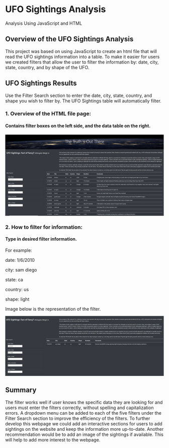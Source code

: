 # UFO Sightings Analysis  
Analysis Using JavaScript and HTML 

## Overview of the UFO Sightings Analysis

This project was based on using JavaScript to create an html file that will read the UFO sightings information into a table. To make it easier for users we created filters that allow the user to filter the information by: date, city, state, country, and by shape of the UFO.

## UFO Sightings Results

Use the Filter Search section to enter the date, city, state, country, and shape you wish to filter by. The UFO Sightings table will automatically filter.

### 1. Overview of the HTML file page: 
#### Contains filter boxes on the left side, and the data table on the right. 

![full](static/images/full.png)

### 2. How to filter for information: 
#### Type in desired filter information.

For example: 

date: 1/6/2010

city: sam diego

state: ca

country: us

shape: light

Image below is the representation of the filter.  

![san](static/images/san.png)

## Summary

The filter works well if user knows the specific data they are looking for and users must enter the filters correctly, without spelling and capitalization errors.
A dropdown menu can be added to each of the five filters under the Filter Search section to improve the efficiency of the filters. 
To further develop this webpage we could add an interactive sections for users to add sightings on the website and keep the information more up-to-date.
Another recommendation would be to add an image of the sightings if available. This will help to add more interest to the webpage. 